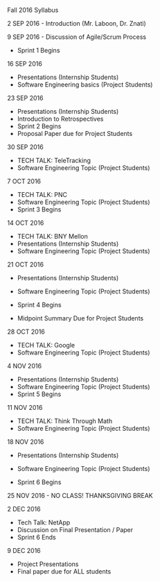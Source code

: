 Fall 2016 Syllabus

2 SEP 2016 - Introduction (Mr. Laboon, Dr. Znati)

9 SEP 2016 - Discussion of Agile/Scrum Process
  * Sprint 1 Begins

16 SEP 2016
  * Presentations (Internship Students)
  * Software Engineering basics (Project Students)
  
23 SEP 2016
  * Presentations (Internship Students)
  * Introduction to Retrospectives 
  * Sprint 2 Begins
  * Proposal Paper due for Project Students

30 SEP 2016
  * TECH TALK: TeleTracking
  * Software Engineering Topic (Project Students)

7 OCT 2016
  * TECH TALK: PNC
  * Software Engineering Topic (Project Students)
  * Sprint 3 Begins
  
14 OCT 2016
  * TECH TALK: BNY Mellon
  * Presentations (Internship Students)
  * Software Engineering Topic (Project Students)

21 OCT 2016
  * Presentations (Internship Students)
  * Software Engineering Topic (Project Students)

  * Sprint 4 Begins
  * Midpoint Summary Due for Project Students
  
28 OCT 2016
  * TECH TALK: Google
  * Software Engineering Topic (Project Students)

4 NOV 2016
  * Presentations (Internship Students)
  * Software Engineering Topic (Project Students)
  * Sprint 5 Begins
  
11 NOV 2016
  * TECH TALK: Think Through Math
  * Software Engineering Topic (Project Students)

18 NOV 2016
  * Presentations (Internship Students)
  * Software Engineering Topic (Project Students)

  * Sprint 6 Begins
  
25 NOV 2016 - NO CLASS! THANKSGIVING BREAK

2 DEC 2016
  * Tech Talk: NetApp
  * Discussion on Final Presentation / Paper
  * Sprint 6 Ends
  
9 DEC 2016
  * Project Presentations
  * Final paper due for ALL students
